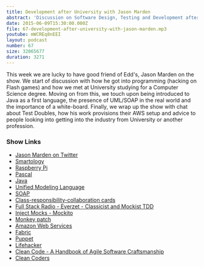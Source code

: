 ```yaml
---
title: Development after University with Jason Marden
abstract: 'Discussion on Software Design, Testing and Development after University'
date: 2015-06-09T15:30:00.000Z
file: 67-development-after-university-with-jason-marden.mp3
youtube: mWCREq8nEEI
layout: podcast
number: 67
size: 32065677
duration: 3271
---
```


This week we are lucky to have good friend of Edd's, Jason Marden on the show.
We start of discussion with how he got into programming (hacking on Flash games) and how we met at University studying for a Computer Science degree.
Moving on from this, we touch upon being introduced to Java as a first language, the presence of UML/SOAP in the real world and the importance of a white-board.
Finally, we wrap up the show with chat about Test Doubles, how his work provisions their AWS setup and advice to people looking into getting into the industry from University or another profession.

### Show Links

- [Jason Marden on Twitter](https://twitter.com/jason_marden_42)
- [Smartology](http://www.smartology.net/)
- [Raspberry Pi](https://www.raspberrypi.org/)
- [Pascal](http://en.wikipedia.org/wiki/Pascal_%28programming_language%29)
- [Java](http://en.wikipedia.org/wiki/Java_%28programming_language%29)
- [Unified Modeling Language](http://en.wikipedia.org/wiki/Unified_Modeling_Language)
- [SOAP](http://en.wikipedia.org/wiki/SOAP)
- [Class-responsibility-collaboration cards](http://en.wikipedia.org/wiki/Class-responsibility-collaboration_card)
- [Full Stack Radio - Everzet - Classicist and Mockist TDD](http://fullstackradio.com/episodes/15/)
- [Inject Mocks - Mockito](http://docs.mockito.googlecode.com/hg/1.9.5/org/mockito/InjectMocks.html)
- [Monkey patch](http://en.wikipedia.org/wiki/Monkey_patch)
- [Amazon Web Services](http://aws.amazon.com/)
- [Fabric](http://www.fabfile.org/)
- [Puppet](https://puppetlabs.com/)
- [Lifehacker](http://www.lifehacker.co.uk/)
- [Clean Code - A Handbook of Agile Software Craftsmanship](http://www.amazon.co.uk/Clean-Code-Handbook-Software-Craftsmanship/dp/0132350882)
- [Clean Coders](https://cleancoders.com/)

